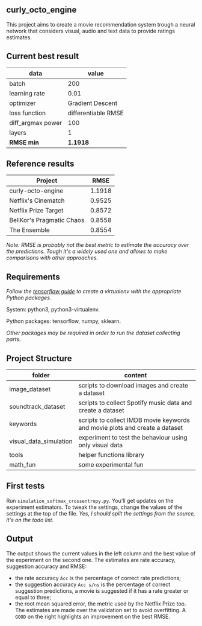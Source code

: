 curly_octo_engine
-----------------

This project aims to create a movie recommendation system trough a neural network
that considers visual, audio and text data to provide ratings estimates.

## Current best result
| data              | value                 |
|-------------------|-----------------------|
| batch             | 200                   |
| learning rate     | 0.01                  |
| optimizer         | Gradient Descent      |
| loss function     | differentiable RMSE   |
| diff_argmax power | 100                   |
| layers            | 1                     |
| **RMSE min**      | **1.1918**            |

## Reference results
| Project                   | RMSE   |
|---------------------------|--------|
| curly-octo-engine         | 1.1918 |
| Netflix's Cinematch       | 0.9525 |
| Netflix Prize Target      | 0.8572 |
| BellKor's Pragmatic Chaos | 0.8558 |
| The Ensemble              | 0.8554 |

*Note: RMSE is probably not the best metric to estimate the accuracy over the
 predictions. Tough it's a widely used one and allows to make comparisons
 with other approaches.*


## Requirements
*Follow the [tensorflow guide](https://www.tensorflow.org/install/install_linux)
 to create a virtualenv with the appropriate Python packages.*
  
System: python3, python3-virtualenv.

Python packages: tensorflow, numpy, sklearn.

*Other packages may be required in order to run the dataset collecting parts.*

## Project Structure
| folder                    | content               |
|---------------------------|-----------------------|
| image_dataset             | scripts to download images and create a dataset |
| soundtrack_dataset        | scripts to collect Spotify music data and create a dataset |
| keywords                  | scripts to collect IMDB movie keywords and movie plots and create a dataset |
| visual_data_simulation    | experiment to test the behaviour using only visual data |
| tools                     | helper functions library |
| math_fun                  | some experimental fun |

## First tests
Run ```simulation_softmax_crossentropy.py```. You'll get updates on the
experiment estimators. To tweak the settings, change the values of the 
settings at the top of the file. *Yes, I should split the settings from 
the source, it's on the todo list.*
 
## Output
The output shows the current values in the left column and the best value of the experiment on the second one.
The estimates are rate accuracy, suggestion accuracy and RMSE:
 - the rate accuracy ```Acc``` is the percentage of correct rate predictions;
 - the suggestion accuracy ```Acc s/ns``` is the percentage of correct suggestion
   predictions, a movie is suggested if it has a rate greater or equal to three;
 - the root mean squared error, the metric used by the Netflix Prize too.
The estimates are made over the validation set to avoid overfitting.
A ```GOOD``` on the right highlights an improvement on the best RMSE.
 